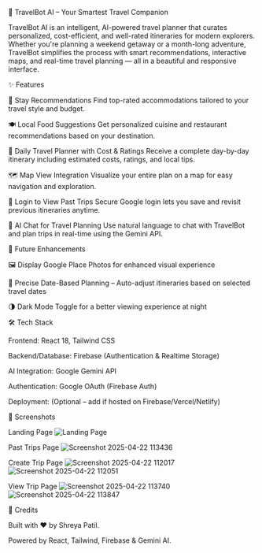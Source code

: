 🧭 TravelBot AI – Your Smartest Travel Companion

TravelBot AI is an intelligent, AI-powered travel planner that curates personalized, cost-efficient, and well-rated itineraries for modern explorers. Whether you're planning a weekend getaway or a month-long adventure, TravelBot simplifies the process with smart recommendations, interactive maps, and real-time travel planning — all in a beautiful and responsive interface.

✨ Features

🏨 Stay Recommendations
Find top-rated accommodations tailored to your travel style and budget.

🍽️ Local Food Suggestions
Get personalized cuisine and restaurant recommendations based on your destination.

📅 Daily Travel Planner with Cost & Ratings
Receive a complete day-by-day itinerary including estimated costs, ratings, and local tips.

🗺️ Map View Integration
Visualize your entire plan on a map for easy navigation and exploration.

🔐 Login to View Past Trips
Secure Google login lets you save and revisit previous itineraries anytime.

🔮 AI Chat for Travel Planning
Use natural language to chat with TravelBot and plan trips in real-time using the Gemini API.



🌱 Future Enhancements

🖼️ Display Google Place Photos for enhanced visual experience

📆 Precise Date-Based Planning – Auto-adjust itineraries based on selected travel dates

🌗 Dark Mode Toggle for a better viewing experience at night



🛠️ Tech Stack

Frontend: React 18, Tailwind CSS

Backend/Database: Firebase (Authentication & Realtime Storage)

AI Integration: Google Gemini API

Authentication: Google OAuth (Firebase Auth)

Deployment: (Optional – add if hosted on Firebase/Vercel/Netlify)

📸 Screenshots

Landing Page
![Landing Page](https://github.com/user-attachments/assets/c94fe166-f9b9-4c77-86bd-560db36f01c9)

Past Trips Page
![Screenshot 2025-04-22 113436](https://github.com/user-attachments/assets/e9ce6ebc-5d40-4028-9dbb-0cebf6a515f3)

Create Trip Page
![Screenshot 2025-04-22 112017](https://github.com/user-attachments/assets/492e32fd-e5db-4c02-8664-b0df4e28b18c)
![Screenshot 2025-04-22 112051](https://github.com/user-attachments/assets/6dc62b73-7f92-41b7-90e5-9f5f8935dd81)

View Trip Page
![Screenshot 2025-04-22 113740](https://github.com/user-attachments/assets/9b44ddf1-39c8-4385-8181-07d2f7397bf8)
![Screenshot 2025-04-22 113847](https://github.com/user-attachments/assets/fc41038c-d6fd-4213-aa46-e82cf442f827)



🙌 Credits

Built with ❤️ by Shreya Patil.

Powered by React, Tailwind, Firebase & Gemini AI.
